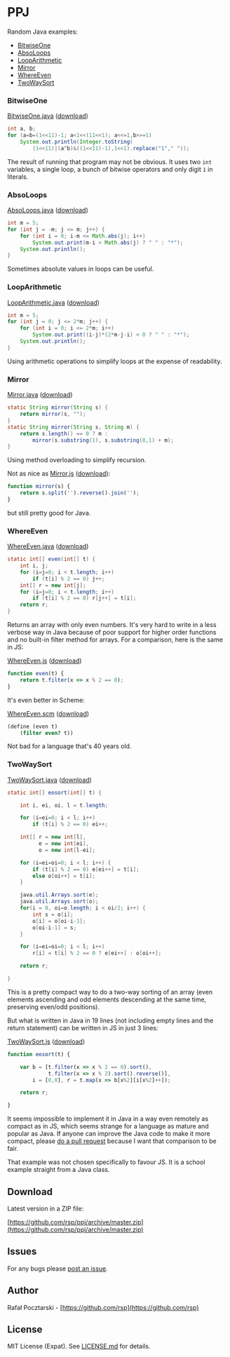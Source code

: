 PPJ
===
Random Java examples:

* [BitwiseOne](#bitwiseone)
* [AbsoLoops](#absoloops)
* [LoopArithmetic](#looparithmetic)
* [Mirror](#mirror)
* [WhereEven](#whereeven)
* [TwoWaySort](#twowaysort)

### BitwiseOne

[BitwiseOne.java](https://github.com/rsp/ppj/blob/master/BitwiseOne.java)
([download](https://raw.githubusercontent.com/rsp/ppj/master/BitwiseOne.java))

```java
int a, b;
for (a=b=(1<<11)-1; a<1<<(11<<1); a<<=1,b>>=1)
    System.out.println(Integer.toString(
        (1<<11)|(a^b)&((1<<11)-1),1<<1).replace("1"," "));
```

The result of running that program may not be obvious.
It uses two `int` variables, a single loop, a bunch of bitwise operators
and only digit `1` in literals.

### AbsoLoops

[AbsoLoops.java](https://github.com/rsp/ppj/blob/master/AbsoLoops.java)
([download](https://raw.githubusercontent.com/rsp/ppj/master/AbsoLoops.java))

```java
int m = 5;
for (int j = -m; j <= m; j++) {
    for (int i = 0; i-m <= Math.abs(j); i++)
        System.out.print(m-i > Math.abs(j) ? " " : "*");
    System.out.println();
}
```

Sometimes absolute values in loops can be useful.

### LoopArithmetic

[LoopArithmetic.java](https://github.com/rsp/ppj/blob/master/LoopArithmetic.java)
([download](https://raw.githubusercontent.com/rsp/ppj/master/LoopArithmetic.java))

```java
int m = 5;
for (int j = 0; j <= 2*m; j++) {
    for (int i = 0; i <= 2*m; i++)
        System.out.print((i-j)*(2*m-j-i) < 0 ? " " : "*");
    System.out.println();
}
```

Using arithmetic operations to simplify loops at the expense of readability.

### Mirror

[Mirror.java](https://github.com/rsp/ppj/blob/master/Mirror.java)
([download](https://raw.githubusercontent.com/rsp/ppj/master/Mirror.java))

```java
static String mirror(String s) {
    return mirror(s, "");
}
static String mirror(String s, String m) {
    return s.length() == 0 ? m :
        mirror(s.substring(1), s.substring(0,1) + m);
}
```

Using method overloading to simplify recursion.

Not as nice as [Mirror.js](https://github.com/rsp/ppj/blob/master/Mirror.js)
([download](https://raw.githubusercontent.com/rsp/ppj/master/Mirror.js)):

```js
function mirror(s) {
    return s.split('').reverse().join('');
}
```

but still pretty good for Java.

### WhereEven

[WhereEven.java](https://github.com/rsp/ppj/blob/master/WhereEven.java)
([download](https://raw.githubusercontent.com/rsp/ppj/master/WhereEven.java))

```java
static int[] even(int[] t) {
    int i, j;
    for (i=j=0; i < t.length; i++)
        if (t[i] % 2 == 0) j++;
    int[] r = new int[j];
    for (i=j=0; i < t.length; i++)
        if (t[i] % 2 == 0) r[j++] = t[i];
    return r;
}
```
Returns an array with only even numbers. It's very hard to write in a less verbose way in Java because of poor support for higher order functions and no built-in filter method for arrays. For a comparison, here is the same in JS:

[WhereEven.js](https://github.com/rsp/ppj/blob/master/WhereEven.js)
([download](https://raw.githubusercontent.com/rsp/ppj/master/WhereEven.js))

```js
function even(t) {
    return t.filter(x => x % 2 == 0);
}
```

It's even better in Scheme:

[WhereEven.scm](https://github.com/rsp/ppj/blob/master/WhereEven.scm)
([download](https://raw.githubusercontent.com/rsp/ppj/master/WhereEven.scm))

```scheme
(define (even t)
    (filter even? t))
```
Not bad for a language that's 40 years old.

### TwoWaySort

[TwoWaySort.java](https://github.com/rsp/ppj/blob/master/TwoWaySort.java)
([download](https://raw.githubusercontent.com/rsp/ppj/master/TwoWaySort.java))

```java
static int[] eosort(int[] t) {

    int i, ei, oi, l = t.length;

    for (i=ei=0; i < l; i++)
        if (t[i] % 2 == 0) ei++;

    int[] r = new int[l],
          e = new int[ei],
          o = new int[l-ei];

    for (i=ei=oi=0; i < l; i++) {
        if (t[i] % 2 == 0) e[ei++] = t[i];
        else o[oi++] = t[i];
    }

    java.util.Arrays.sort(e);
    java.util.Arrays.sort(o);
    for(i = 0, oi=o.length; i < oi/2; i++) {
        int s = o[i];
        o[i] = o[oi-i-1];
        o[oi-i-1] = s;
    }

    for (i=ei=oi=0; i < l; i++)
        r[i] = t[i] % 2 == 0 ? e[ei++] : o[oi++];

    return r;

}
```

This is a pretty compact way to do a two-way sorting of an array (even elements ascending and odd elements descending at the same time, preserving even/odd positions).

But what is written in Java in 19 lines (not including empty lines and the return statement) can be written in JS in just 3 lines:

[TwoWaySort.js](https://github.com/rsp/ppj/blob/master/TwoWaySort.js)
([download](https://raw.githubusercontent.com/rsp/ppj/master/TwoWaySort.js))

```js
function eosort(t) {

    var b = [t.filter(x => x % 2 == 0).sort(),
             t.filter(x => x % 2).sort().reverse()],
        i = [0,0], r = t.map(x => b[x%2][i[x%2]++]);

    return r;

}
```
It seems impossible to implement it in Java in a way even remotely as compact as in JS, which seems strange for a language as mature and popular as Java. If anyone can improve the Java code to make it more compact, please [do a pull request](https://github.com/rsp/ppj/pulls) because I want that comparison to be fair.

That example was not chosen specifically to favour JS. It is a school example straight from a Java class.

Download
--------
Latest version in a ZIP file:

[https://github.com/rsp/ppj/archive/master.zip](https://github.com/rsp/ppj/archive/master.zip)

Issues
------
For any bugs please [post an issue](https://github.com/rsp/ppj/issues).

Author
------
Rafał Pocztarski - [https://github.com/rsp](https://github.com/rsp)

License
-------
MIT License (Expat). See [LICENSE.md](LICENSE.md) for details.
